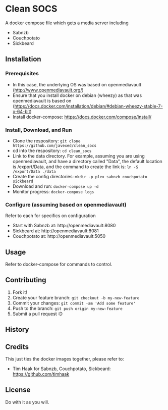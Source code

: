 # Clean SOCS
A docker compose file which gets a media server including
* Sabnzb
* Couchpotato
* Sickbeard

## Installation

### Prerequisites
* In this case, the underlying OS was based on openmediavault (http://www.openmediavault.org/)
* Ensure that you install docker on debian (wheezy) as that was openmediavault is based on (https://docs.docker.com/installation/debian/#debian-wheezy-stable-7-x-64-bit)
* Install docker-compose: https://docs.docker.com/compose/install/

### Install, Download, and Run
* Clone the respository: `git clone https://github.com/javexed/clean_socs`
* cd into the respository: `cd clean_socs`
* Link to the data directory. For example, assuming you are using openmediavault, and have
a directory called "Data", the default location is /export/Data, and the command to
create the link is: `ln -S /export/Data ./data`
* Create the config directories: `mkdir -p plex sabnzb couchpotato sickbeard`
* Download and run: `docker-compose up -d`
* Monitor progress: `docker-compose logs`

### Configure (assuming based on openmediavault)
Refer to each for specifics on configuration
* Start with Sabnzb at: http://openmediavault:8080
* Sickbeard at: http://openmediavault:8081
* Couchpotato at: http://openmediavault:5050

## Usage
Refer to docker-compose for commands to control.

## Contributing
1. Fork it!
2. Create your feature branch: `git checkout -b my-new-feature`
3. Commit your changes: `git commit -am 'Add some feature'`
4. Push to the branch: `git push origin my-new-feature`
5. Submit a pull request :D
## History

## Credits
This just ties the docker images together, please refer to:
* Tim Haak for Sabnzb, Couchpotato, Sickbeard: https://github.com/timhaak
## License
Do with it as you will.
